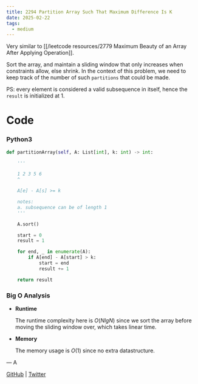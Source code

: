 ```yaml
---
title: 2294 Partition Array Such That Maximum Difference Is K
date: 2025-02-22
tags:
  - medium
---
```


Very similar to [[/leetcode resources/2779 Maximum Beauty of an Array After Applying Operation]].

Sort the array, and maintain a sliding window that only increases when constraints allow, else shrink. In the context of this problem, we need to keep track of the number of such `partitions` that could be made.

PS: every element is considered a valid subsequence in itself, hence the `result` is initialized at 1.

# Code

### Python3

```python
def partitionArray(self, A: List[int], k: int) -> int:

    '''

    1 2 3 5 6
    ^

    A[e] - A[s] >= k

    notes:
    a. subsequence can be of length 1
    '''

    A.sort()

    start = 0
    result = 1

    for end, _ in enumerate(A):
        if A[end] - A[start] > k:
            start = end
            result += 1

    return result
```

### Big O Analysis

- **Runtime**

  The runtime complexity here is $O(N lg N)$ since we sort the array before moving the sliding window over, which takes linear time.

- **Memory**

  The memory usage is $O(1)$ since no extra datastructure.

— A

[GitHub](https://github.com/athkdev) | [Twitter](https://twitter.com/athkdev)

